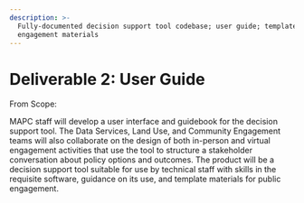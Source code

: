```yaml
---
description: >-
  Fully-documented decision support tool codebase; user guide; template
  engagement materials
---
```


# Deliverable 2: User Guide

From Scope:

MAPC staff will develop a user interface and guidebook for the decision support tool. The Data Services, Land Use, and Community Engagement teams will also collaborate on the design of both in-person and virtual engagement activities that use the tool to structure a stakeholder conversation about policy options and outcomes. The product will be a decision support tool suitable for use by technical staff with skills in the requisite software, guidance on its use, and template materials for public engagement.
